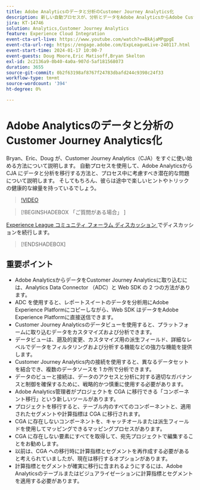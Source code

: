 ```yaml
---
title: Adobe Analyticsのデータと分析のCustomer Journey Analytics化
description: 新しい自動プロセスが、分析とデータをAdobe AnalyticsからAdobe Customer Journey Analyticsに移行するのにどのように役立つかについて説明します。
jira: KT-14746
solution: Analytics,Customer Journey Analytics
feature: Experience Cloud Integration
event-cta-url-live: https://www.youtube.com/watch?v=BkAjaMPgpgE
event-cta-url-reg: https://engage.adobe.com/ExpLeagueLive-240117.html
event-start-time: 2024-01-17 10:00-7
event-guests: Doug Moore,Eric Matisoff,Bryan Skelton
exl-id: 2c2136a9-0b40-4a0a-907d-5af181568073
duration: 3655
source-git-commit: 0b2f63198af8767f24783dbafd244c9398c24f33
workflow-type: tm+mt
source-wordcount: '394'
ht-degree: 0%

---
```


# Adobe Analyticsのデータと分析のCustomer Journey Analytics化

Bryan、Eric、Doug が、Customer Journey Analytics（CJA）をすぐに使い始める方法について説明します。 自動プロセスを使用して、Adobe Analyticsから CJA にデータと分析を移行する方法と、プロセス中に考慮すべき潜在的な問題について説明します。 そしてもちろん、彼らは途中で楽しいヒントやトリックの健康的な線量を持っているでしょう。

>[!VIDEO](https://video.tv.adobe.com/v/3426778/?quality=12&learn=on)

>[!BEGINSHADEBOX  「ご質問がある場合」 ]

[Experience League コミュニティ フォーラム ディスカッション &#x200B;](https://experienceleaguecommunities.adobe.com/t5/adobe-analytics-discussions/experience-league-live-post-session-discussion-bringing-your/m-p/646093?profile.language=ja#M3582) でディスカッションを続行します。

>[!ENDSHADEBOX]

## 重要ポイント

* Adobe AnalyticsからデータをCustomer Journey Analyticsに取り込むには、Analytics Data Connector （ADC）と Web SDK の 2 つの方法があります。
* ADC を使用すると、レポートスイートのデータを分析用にAdobe Experience Platformにコピーしながら、Web SDK はデータをAdobe Experience Platformに直接送信できます。
* Customer Journey Analyticsのデータビューを使用すると、プラットフォームに取り込むデータをカスタマイズおよび分析できます。
* データビューは、遡及的変更、カスタマイズ用の派生フィールド、詳細なレベルでデータをフィルタリングおよび分析する機能などの強力な機能を提供します。
* Customer Journey Analytics内の接続を使用すると、異なるデータセットを結合でき、複数のデータソースを 1 か所で分析できます。
* データのビューと接続は、データのアクセスと分析に対する適切なガバナンスと制御を確保するために、戦略的かつ慎重に使用する必要があります。
* Adobe Analytics管理者がプロジェクトを CGA に移行できる「コンポーネント移行」という新しいツールがあります。
* プロジェクトを移行すると、テーブル内のすべてのコンポーネントと、適用されたセグメントや計算指標は CGA に移行されます。
* CGA に存在しないコンポーネントを、キャッチオールまたは派生フィールドを使用してマッピングできるマッピングプロセスがあります。
* CGA に存在しない要素にすべてを取得して、宛先プロジェクトで編集することをお勧めします。
* 以前は、CGA への移行時に計算指標とセグメントを再作成する必要があると考えられていましたが、現在は移行するオプションがあります。
* 計算指標とセグメントが確実に移行に含まれるようにするには、Adobe Analyticsのテーブルまたはビジュアライゼーションに計算指標とセグメントを適用する必要があります。

